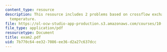 ```yaml
---
content_type: resource
description: This resource includes 2 problems based on crossflow exchanger, and air
  temperature.
file: https://ol-ocw-studio-app-production.s3.amazonaws.com/courses/10-302-transport-processes-fall-2004/7b770c64ee327086ee36d2a27c637dcc_exam2.pdf
file_type: application/pdf
resourcetype: Document
title: exam2.pdf
uid: 7b770c64-ee32-7086-ee36-d2a27c637dcc
---
```

